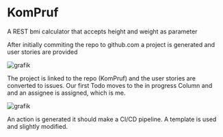 # KomPruf
A REST bmi calculator that accepts height and weight as parameter

After initially commiting the repo to github.com a project is generated and user stories are provided

![grafik](https://user-images.githubusercontent.com/30460028/228292540-3e5a847a-5fa0-47a3-9464-2e23b8947adc.png)

The project is linked to the repo (KomPruf) and the user stories are converted to issues. 
Our first Todo moves to the in progress Column and and an assignee is assigned, which is me.

![grafik](https://user-images.githubusercontent.com/30460028/228293492-49f29313-e307-4f6a-8527-cf9f1856bdc1.png)

An action is generated it should make a CI/CD pipeline.
A template is used and slightly modified.
